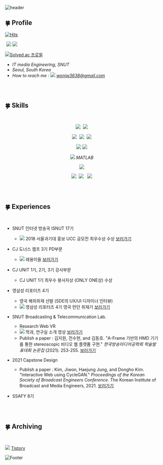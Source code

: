 ![header](https://capsule-render.vercel.app/api?type=waving&color=gradient&customColorList=3&height=300&section=header&text=Developer%20Jiwon&fontSize=90) 

## 🍀 Profile

[![Hits](https://hits.seeyoufarm.com/api/count/incr/badge.svg?url=https%3A%2F%2Fgithub.com%2Fwonjw3638&count_bg=%23000000&title_bg=%23000000&icon=github.svg&icon_color=%23FFFFFF&title=Github&edge_flat=false)](https://hits.seeyoufarm.com)

​	 								![](https://postfiles.pstatic.net/MjAyMjA4MjBfMTI2/MDAxNjYwOTk2Mzk1MTA4.TumoGYCoZw5FbMdCUmIJVQHMwW3zxomyVsHDQLyCeQsg.kcRE9lTIN5n1FdmDohbUmleruCKio9ZiUiVHmJppFYkg.JPEG.wonjw3638/BOJ.jpg?type=w773)   ![	](https://user-images.githubusercontent.com/109324634/192559306-cf9ff54f-d77e-4a47-9eca-0e7189dacb44.jpg) 



[![Solved.ac
프로필](http://mazassumnida.wtf/api/v2/generate_badge?boj=won_k)](https://solved.ac/won_k) <br>

- *IT media Engineering, SNUT*
- *Seoul, South Korea*
- *How to reach me : <img src="https://img.shields.io/badge/Gmail-EA4335?style=flat&logo=Gmail&logoColor=white"/> wonjw3638@gmail.com* 

<br>

<br>

## 🍀 Skills

<br>

<div align = "center">

<img src="https://img.shields.io/badge/Python-3776AB?style=flat&logo=Python&logoColor=f5dd42"/>&nbsp;&nbsp;<img src="https://img.shields.io/badge/C-A8B9CC?style=flat&logo=C&logoColor=white"/> 

<img src="https://img.shields.io/badge/HTML5-E34F26?style=flat&logo=HTML5&logoColor=white"/>&nbsp;&nbsp;<img src="https://img.shields.io/badge/CSS3-1572B6?style=flat&logo=CSS3&logoColor=white"/>&nbsp;&nbsp;<img src="https://img.shields.io/badge/JavaScript-F7DF1E?style=flat&logo=JavaScript&logoColor=1c1c1c"/>

<img src="https://img.shields.io/badge/Django-092E20?style=flat&logo=Django&logoColor=white"/> <img src="https://img.shields.io/badge/MongoDB-47A248?style=flat&logo=MongoDB&logoColor=white"/> 

<img src="https://img.shields.io/badge/AFrame-EF2D5E?style=flat&logo=A-Frame&logoColor=white"/> *MATLAB*

<img src="https://img.shields.io/badge/Visual Studio Code-2e2e2e?style=flat&logo=Visual Studio Code&logoColor=007acc"/> 

<img src="https://img.shields.io/badge/Adobe Photoshop-31A8FF?style=flat&logo=Adobe Photoshop&logoColor=black"/>&nbsp;&nbsp;<img src="https://img.shields.io/badge/Adobe Premiere Pro-9999FF?style=flat&logo=Adobe Premiere Pro&logoColor=black"/> &nbsp;&nbsp;<img src="https://img.shields.io/badge/Adobe After Effects-9999FF?style=flat&logo=Adobe After Effects&logoColor=black"/>

</div>

<br>

<br>

## 🍀 Experiences

<br>

- SNUT 인터넷 방송국 ISNUT 17기
  - <img src="https://img.shields.io/badge/YouTube-FF0000?style=flat&logo=YouTube&logoColor=white"/> 2018 서울과기대 홍보 UCC 공모전 최우수상 수상 [보러가기](https://www.youtube.com/watch?v=O3bHF8CpQAM)

- CJ 도너스 캠프 3기 PD부문
  - <img src="https://img.shields.io/badge/YouTube-FF0000?style=flat&logo=YouTube&logoColor=white"/> 레용이들 [보러가기](https://www.youtube.com/channel/UCMNLf8IiWvRD65bWwZRAESA)
- CJ UNIT 1기, 2기, 3기 강사부문
  - CJ UNIT 1기 최우수 봉사자상 (ONLY ONE상) 수상 
- 영삼성 리포터즈 4기
  - 영국 해외취재 선발 (SDE의 UX/UI 디자이너 인터뷰)
  - <img src="https://img.shields.io/badge/YouTube-FF0000?style=flat&logo=YouTube&logoColor=white"/> 영삼성 리포터즈 4기 영국 런던 취재기 [보러가기](https://youtu.be/S1DyJnwzX7Y)
- SNUT Broadcasting & Telecommunication Lab.
  - Research Web VR
  - <img src="https://img.shields.io/badge/YouTube-FF0000?style=flat&logo=YouTube&logoColor=white"/> 학과, 연구실 소개 영상 [보러가기](https://www.youtube.com/watch?v=fzwoiSOOudw)
  - Publish a paper : 김지원, 전수현, and 김동호. "A-Frame 기반의 HMD 기기를 통한 stereoscopic 비디오 웹 플랫폼 구현." *한국방송미디어공학회 학술발표대회 논문집* (2021): 253-255. [보러가기](https://www.dbpia.co.kr/Journal/articleDetail?nodeId=NODE10604833)
- 2021 Capstone Design
  - Publish a paper : Kim, Jiwon, Haejung Jung, and Dongho Kim. "Interactive Web using CycleGAN." *Proceedings of the Korean Society of Broadcast Engineers Conference*. The Korean Institute of Broadcast and Media Engineers, 2021. [보러가기](https://koreascience.kr/article/CFKO202115161265739.page)
- SSAFY 8기


<br>

<br>

## 🍀 Archiving

<br>

<img src="https://img.shields.io/badge/Tistory-000000?style=flat&logo=Tistory&logoColor=white"/>&nbsp;[Tistory](https://only-jione.tistory.com/) 

![Footer](https://capsule-render.vercel.app/api?type=waving&color=gradient&customColorList=3&height=200&section=footer)

